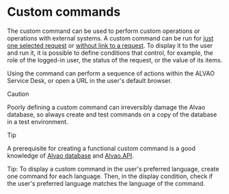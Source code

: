 # Custom commands
      
The custom command can be used to perform custom operations or operations with external systems. A custom command can be run for [just one selected request](custom-commands/ticket-custom-commands) or [without link to a request](custom-commands/general-custom-commands). To display it to the user and run it, it is possible to define conditions that control, for example, the role of the logged-in user, the status of the request, or the value of its items.
      
Using the command can perform a sequence of actions within the ALVAO Service Desk, or open a URL in the user's default browser.

> [!CAUTION]
> Poorly defining a custom command can irreversibly damage the Alvao database, so always create and test commands on a copy of the database in a test environment.

> [!TIP]
> A prerequisite for creating a functional custom command is a good knowledge of [Alvao database](../../../alvao-asset-management/implementation/customization/database) and [Alvao.API](../../../alvao-asset-management/implementation/customization/alvao-api).

Tip: To display a custom command in the user's preferred language, create one command for each language. Then, in the display condition, check if the user's preferred language matches the language of the command.
